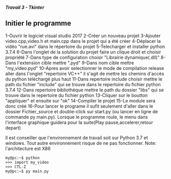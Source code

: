 ***Travail 3 - Tkinter***

Initier le programme 
----------------------------

1-Ouvrir le logiciel visual studio 2017
2-Créer un nouveau projet 
3-Ajouter video.cpp,video.h et main.cpp dans le projet qui a été créer 
4-Déplacer la vidéo "rue.avi" dans le répertoire du projet 
5-Telecharger et installer python 3.7.4 
6-Dans l'onglet de la solution du projet faire un clique droit et choisir propriété
7-Dans type de configuration choisir "Librairie dynamique(.dll)"
8-Dans l'extension cible mettre ".pyd"
9-Dans nom cible mettre "my_video.pyd"
10-Apres avoir selectionner le mode de compilation release aller dans l'onglet "repertoire VC++" il s'agit de mettre les chemins d'accès du python téléchargé plus haut
11-Dans repertoire include choisir mettre le path du fichier "include" qui se trouve dans le repertoire du fichier python 3.7.4
12-Dans repertoire bibliothèque mettre le path du dossier "libs" qui se trouve dans le repertoire du fichier python 
13-Cliquer sur le boutton "appliquer" et ensuite sur "ok"
14-Compiler le projet 
15-Le module sera donc créé 
16-Pour lancer le programe il sufit seulement d'aller dans le dossier Fichier_source et double-click sur start.py
(ou lancer en ligne de commande py main.py). Lorsque le programme roule, le menu dans l'interface graphique guidera pour la suite(Play pause,accelerer,retour depart)


Il est conseiller que l'environnement de travail soit sur Python 3.7 et windows. Tout autre environnement risque de ne pas fonctionner. Note: l'architecture est X86



```console
my@pc:~$ python
>>> import my_video
>>> CTL-Z
my@pc:~$ py main.py

```
